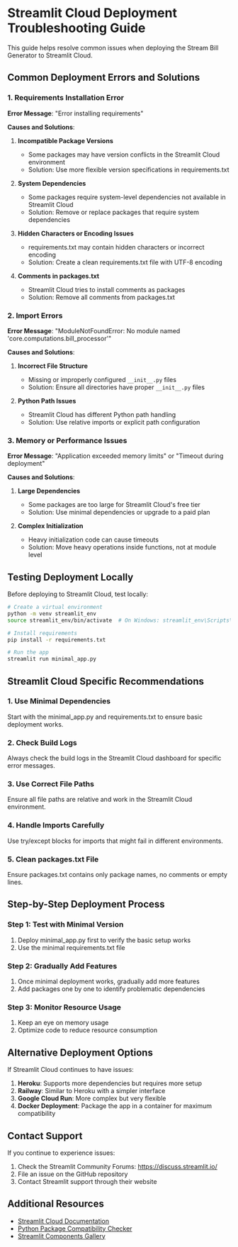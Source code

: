 # Streamlit Cloud Deployment Troubleshooting Guide

This guide helps resolve common issues when deploying the Stream Bill Generator to Streamlit Cloud.

## Common Deployment Errors and Solutions

### 1. Requirements Installation Error

**Error Message**: "Error installing requirements"

**Causes and Solutions**:

1. **Incompatible Package Versions**
   - Some packages may have version conflicts in the Streamlit Cloud environment
   - Solution: Use more flexible version specifications in requirements.txt

2. **System Dependencies**
   - Some packages require system-level dependencies not available in Streamlit Cloud
   - Solution: Remove or replace packages that require system dependencies

3. **Hidden Characters or Encoding Issues**
   - requirements.txt may contain hidden characters or incorrect encoding
   - Solution: Create a clean requirements.txt file with UTF-8 encoding

4. **Comments in packages.txt**
   - Streamlit Cloud tries to install comments as packages
   - Solution: Remove all comments from packages.txt

### 2. Import Errors

**Error Message**: "ModuleNotFoundError: No module named 'core.computations.bill_processor'"

**Causes and Solutions**:

1. **Incorrect File Structure**
   - Missing or improperly configured `__init__.py` files
   - Solution: Ensure all directories have proper `__init__.py` files

2. **Python Path Issues**
   - Streamlit Cloud has different Python path handling
   - Solution: Use relative imports or explicit path configuration

### 3. Memory or Performance Issues

**Error Message**: "Application exceeded memory limits" or "Timeout during deployment"

**Causes and Solutions**:

1. **Large Dependencies**
   - Some packages are too large for Streamlit Cloud's free tier
   - Solution: Use minimal dependencies or upgrade to a paid plan

2. **Complex Initialization**
   - Heavy initialization code can cause timeouts
   - Solution: Move heavy operations inside functions, not at module level

## Testing Deployment Locally

Before deploying to Streamlit Cloud, test locally:

```bash
# Create a virtual environment
python -m venv streamlit_env
source streamlit_env/bin/activate  # On Windows: streamlit_env\Scripts\activate

# Install requirements
pip install -r requirements.txt

# Run the app
streamlit run minimal_app.py
```

## Streamlit Cloud Specific Recommendations

### 1. Use Minimal Dependencies
Start with the minimal_app.py and requirements.txt to ensure basic deployment works.

### 2. Check Build Logs
Always check the build logs in the Streamlit Cloud dashboard for specific error messages.

### 3. Use Correct File Paths
Ensure all file paths are relative and work in the Streamlit Cloud environment.

### 4. Handle Imports Carefully
Use try/except blocks for imports that might fail in different environments.

### 5. Clean packages.txt File
Ensure packages.txt contains only package names, no comments or empty lines.

## Step-by-Step Deployment Process

### Step 1: Test with Minimal Version
1. Deploy minimal_app.py first to verify the basic setup works
2. Use the minimal requirements.txt file

### Step 2: Gradually Add Features
1. Once minimal deployment works, gradually add more features
2. Add packages one by one to identify problematic dependencies

### Step 3: Monitor Resource Usage
1. Keep an eye on memory usage
2. Optimize code to reduce resource consumption

## Alternative Deployment Options

If Streamlit Cloud continues to have issues:

1. **Heroku**: Supports more dependencies but requires more setup
2. **Railway**: Similar to Heroku with a simpler interface
3. **Google Cloud Run**: More complex but very flexible
4. **Docker Deployment**: Package the app in a container for maximum compatibility

## Contact Support

If you continue to experience issues:
1. Check the Streamlit Community Forums: https://discuss.streamlit.io/
2. File an issue on the GitHub repository
3. Contact Streamlit support through their website

## Additional Resources

- [Streamlit Cloud Documentation](https://docs.streamlit.io/streamlit-cloud)
- [Python Package Compatibility Checker](https://libraries.io/)
- [Streamlit Components Gallery](https://streamlit.io/components)